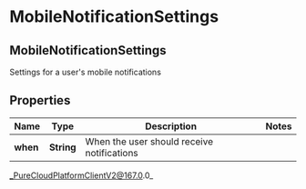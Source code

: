 # MobileNotificationSettings

## MobileNotificationSettings
Settings for a user&#39;s mobile notifications

## Properties

|Name | Type | Description | Notes|
|------------ | ------------- | ------------- | -------------|
| **when** | **String** | When the user should receive notifications | |



_PureCloudPlatformClientV2@167.0.0_
